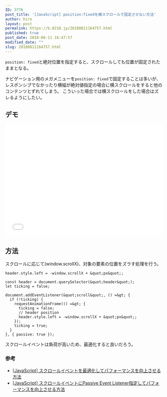 ```yaml
---
ID: 3776
post_title: '[JavaScript] position:fixedを横スクロールで固定させない方法'
author: hiro
layout: post
permalink: https://b.0218.jp/20180811164757.html
published: true
post_date: 2018-08-11 16:47:57
modified_date: ""
slug: 20180811164757.html
---
```

`position: fixed`と絶対位置を指定すると、スクロールしても位置が固定されたままとなる。

ナビゲーション用のメガメニューを`position: fixed`で固定することは多いが、レスポンシブでなかったり横幅が絶対値指定の場合に横スクロールをすると他のコンテンツとずれてしまう。
こういった場合では横スクロールをした場合はズレるようにしたい。

<!--more-->

## デモ

<iframe height='360' scrolling='no' title='vertical fixed header' src='//codepen.io/hiro0218/embed/preview/ZjweRE/?height=364&theme-id=light&default-tab=result&embed-version=2' frameborder='no' allowtransparency='true' allowfullscreen='true' style='width: 100%;'>See the Pen <a href='https://codepen.io/hiro0218/pen/ZjweRE/'>vertical fixed header</a> by hiro (<a href='https://codepen.io/hiro0218'>@hiro0218</a>) on <a href='https://codepen.io'>CodePen</a>.
</iframe>

## 方法

スクロールに応じて(window.scrollX)、対象の要素の位置をズラす処理を行う。

```language-js
header.style.left = -window.scrollX + &quot;px&quot;;
```

```language-js
const header = document.querySelector(&quot;header&quot;);
let ticking = false;

document.addEventListener(&quot;scroll&quot;, () =&gt; {
  if (!ticking) {
    requestAnimationFrame(() =&gt; {
      ticking = false;
      // header position
      header.style.left = -window.scrollX + &quot;px&quot;;
    });
    ticking = true;
  }
}, { passive: true });
```

スクロールイベントは負荷が高いため、最適化すると良いだろう。

### 参考

- [[JavaScript] スクロールイベントを最適化してパフォーマンスを向上させる方法](https://b.0218.jp/20180718164756.html)
- [[JavaScript] スクロールイベントにPassive Event Listener指定してパフォーマンスを向上させる方法](https://b.0218.jp/20180714221323.html)